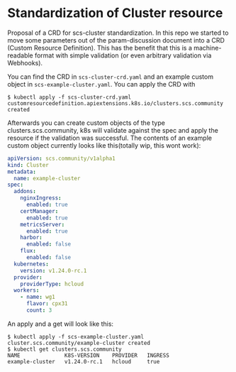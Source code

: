 # Standardization of Cluster resource
Proposal of a CRD for scs-cluster standardization. In this repo we started to move some parameters out of the param-discussion document into a CRD (Custom Resource Definition). This has the benefit that this is a machine-readable format with simple validation (or even arbitrary validation via Webhooks).

You can find the CRD in `scs-cluster-crd.yaml` and an example custom object in `scs-example-cluster.yaml`. You can  apply the CRD with 

```
$ kubectl apply -f scs-cluster-crd.yaml
customresourcedefinition.apiextensions.k8s.io/clusters.scs.community created
```
Afterwards you can create custom objects of the type clusters.scs.community, k8s will validate against the spec and apply the resource if the validation was successful. The contents of an example custom object currently looks like this(totally wip, this wont work):

```yaml
apiVersion: scs.community/v1alpha1
kind: Cluster
metadata:
  name: example-cluster
spec:
  addons:
    nginxIngress:
      enabled: true
    certManager:
      enabled: true
    metricsServer:
      enabled: true
    harbor:
      enabled: false
    flux:
      enabled: false
  kubernetes:
    version: v1.24.0-rc.1
  provider:
    providerType: hcloud
  workers:
    - name: wg1
      flavor: cpx31
      count: 3
```

An apply and a get will look like this:

```
$ kubectl apply -f scs-example-cluster.yaml 
cluster.scs.community/example-cluster created
$ kubectl get clusters.scs.community
NAME              K8S-VERSION    PROVIDER   INGRESS
example-cluster   v1.24.0-rc.1   hcloud     true
```
